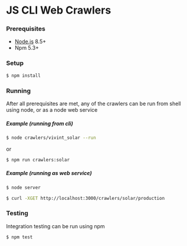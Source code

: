 # JS CLI Web Crawlers

### Prerequisites

* [Node.js](https://nodejs.org/en/) 8.5+
* Npm 5.3+

### Setup

```bash
$ npm install
```

### Running

After all prerequisites are met, any of the crawlers can be run from shell using node, or as a node 
web service

##### Example (running from cli)

```bash
$ node crawlers/vivint_solar --run
```
or
```bash
$ npm run crawlers:solar
```

##### Example (running as web service)

```bash
$ node server
```
```bash
$ curl -XGET http://localhost:3000/crawlers/solar/production
```

### Testing

Integration testing can be run using npm
```bash
$ npm test
```
